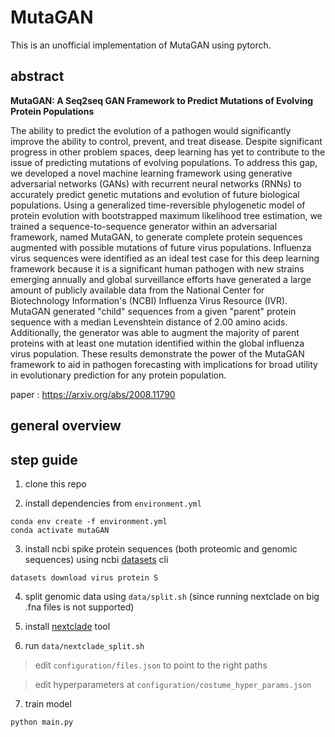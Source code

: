 # MutaGAN

This is an unofficial implementation of MutaGAN using pytorch.

## abstract
**MutaGAN: A Seq2seq GAN Framework to Predict Mutations of Evolving Protein Populations**

The ability to predict the evolution of a pathogen would significantly improve the ability to control, prevent, and treat disease. Despite significant progress in other problem spaces, deep learning has yet to contribute to the issue of predicting mutations of evolving populations. To address this gap, we developed a novel machine learning framework using generative adversarial networks (GANs) with recurrent neural networks (RNNs) to accurately predict genetic mutations and evolution of future biological populations. Using a generalized time-reversible phylogenetic model of protein evolution with bootstrapped maximum likelihood tree estimation, we trained a sequence-to-sequence generator within an adversarial framework, named MutaGAN, to generate complete protein sequences augmented with possible mutations of future virus populations. Influenza virus sequences were identified as an ideal test case for this deep learning framework because it is a significant human pathogen with new strains emerging annually and global surveillance efforts have generated a large amount of publicly available data from the National Center for Biotechnology Information's (NCBI) Influenza Virus Resource (IVR). MutaGAN generated "child" sequences from a given "parent" protein sequence with a median Levenshtein distance of 2.00 amino acids. Additionally, the generator was able to augment the majority of parent proteins with at least one mutation identified within the global influenza virus population. These results demonstrate the power of the MutaGAN framework to aid in pathogen forecasting with implications for broad utility in evolutionary prediction for any protein population.

paper : <https://arxiv.org/abs/2008.11790>

## general overview

## step guide 

1. clone this repo

2. install dependencies from `environment.yml`

```
conda env create -f environment.yml
conda activate mutaGAN
```

3. install ncbi spike protein sequences (both proteomic and genomic sequences) using ncbi [datasets](https://www.ncbi.nlm.nih.gov/datasets/docs/) cli 

```
datasets download virus protein S
```
4. split genomic data using `data/split.sh` (since running nextclade on big .fna files is not supported)

5. install [nextclade](https://docs.nextstrain.org/projects/nextclade/en/stable/user/nextclade-cli.html) tool

6. run `data/nextclade_split.sh` 

> edit `configuration/files.json` to point to the right paths

> edit hyperparameters at `configuration/costume_hyper_params.json`  

7. train model 
```
python main.py
```
